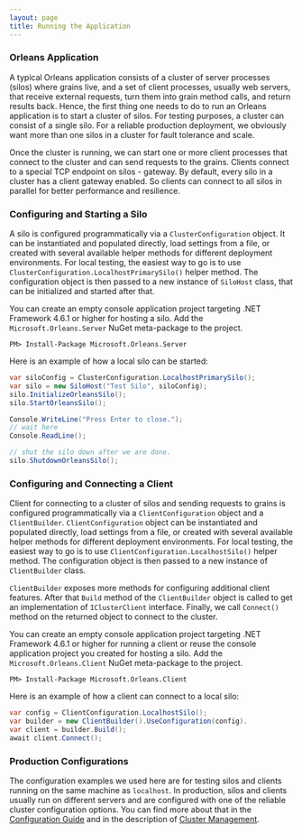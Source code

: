```yaml
---
layout: page
title: Running the Application
---
```


### Orleans Application

A typical Orleans application consists of a cluster of server processes (silos) where grains live, and a set of client processes, usually web servers, that receive external requests, turn them into grain method calls, and return results back.
Hence, the first thing one needs to do to run an Orleans application is to start a cluster of silos.
For testing purposes, a cluster can consist of a single silo.
For a reliable production deployment, we obviously want more than one silos in a cluster for fault tolerance and scale.

Once the cluster is running, we can start one or more client processes that connect to the cluster and can send requests to the grains.
Clients connect to a special TCP endpoint on silos - gateway.
By default, every silo in a cluster has a client gateway enabled.
So clients can connect to all silos in parallel for better performance and resilience.

### Configuring and Starting a Silo

A silo is configured programmatically via a `ClusterConfiguration` object.
It can be instantiated and populated directly, load settings from a file, or created with several available helper methods for different deployment environments.
For local testing, the easiest way to go is to use `ClusterConfiguration.LocalhostPrimarySilo()` helper method.
The configuration object is then passed to a new instance of `SiloHost` class, that can be initialized and started after that.

You can create an empty console application project targeting .NET Framework 4.6.1 or higher for hosting a silo.
Add the `Microsoft.Orleans.Server` NuGet meta-package to the project.

```
PM> Install-Package Microsoft.Orleans.Server
```

Here is an example of how a local silo can be started:

```csharp
var siloConfig = ClusterConfiguration.LocalhostPrimarySilo(); 
var silo = new SiloHost("Test Silo", siloConfig); 
silo.InitializeOrleansSilo(); 
silo.StartOrleansSilo();

Console.WriteLine("Press Enter to close."); 
// wait here
Console.ReadLine(); 

// shut the silo down after we are done.
silo.ShutdownOrleansSilo();
```

### Configuring and Connecting a Client

Client for connecting to a cluster of silos and sending requests to grains is configured programmatically via a `ClientConfiguration` object and a `ClientBuilder`.
`ClientConfiguration` object can be instantiated and populated directly, load settings from a file, or created with several available helper methods for different deployment environments.
For local testing, the easiest way to go is to use `ClientConfiguration.LocalhostSilo()` helper method.
The configuration object is then passed to a new instance of `ClientBuilder` class.

`ClientBuilder` exposes more methods for configuring additional client features.
After that `Build` method of the `ClientBuilder` object is called to get an implementation of `IClusterClient` interface.
Finally, we call `Connect()` method on the returned object to connect to the cluster.

You can create an empty console application project targeting .NET Framework 4.6.1 or higher for running a client or reuse the console application project you created for hosting a silo.
Add the `Microsoft.Orleans.Client` NuGet meta-package to the project.

```
PM> Install-Package Microsoft.Orleans.Client
```

Here is an example of how a client can connect to a local silo:

```csharp
var config = ClientConfiguration.LocalhostSilo();
var builder = new ClientBuilder().UseConfiguration(config).
var client = builder.Build();
await client.Connect();
```

### Production Configurations

The configuration examples we used here are for testing silos and clients running on the same machine as `localhost`.
In production, silos and clients usually run on different servers and are configured with one of the reliable cluster configuration options.
You can find more about that in the [Configuration Guide](../host/configuration_guide/index.md) and in the description of [Cluster Management](../implementation/cluster_management.md).
